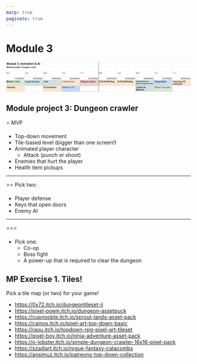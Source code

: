 ```yaml
---
marp: true
paginate: true
---
```

<!-- headingDivider: 3 -->
<!-- class: invert -->
# Module 3

<!-- ## Module 3 Schedule

| Day 1 | Day 2 | Day 3 | Day 4 | Day 5 |
|-------|-------|-------|-------|-------|
| 25.4. MA | 26.4. TI | 27.4. KE | 28.4. TO | 29.4. PE |
| UC: [Tilemaps](unity-cookbook/tilemaps.md) | P0: [Game Programming](programming/0-game-programming.md) | AI & Pathfinding | [Particle system](unity-cookbook/particle-system.md) |  Playtesting????? |
| UC: [2D animation](unity-cookbook/2d-animation.md)  | P2: [Lists and Loops](programming/2-lists-loops.md) | M0: [Useful math](math/0-mathf.md) | | Wrap-up?????? | -->

![](imgs/stage1-module3.png)

## Module project 3: Dungeon crawler
<!-- _backgroundColor: #257179 -->

⭐ MVP
  * Top-down movement
  * Tile-based level (bigger than one screen!)
  * Animated player character
    * Attack (punch or shoot)
  * Enemies that hurt the player
  * Health item pickups
---
<!-- _backgroundColor: #257179 -->
⭐⭐
Pick two:
* Player defense
* Keys that open doors
* Enemy AI
---
<!-- _backgroundColor: #257179 -->
⭐⭐⭐
* Pick one:
  * Co-op
  * Boss fight
  * A power-up that is required to clear the dungeon


## MP Exercise 1. Tiles!
<!-- _backgroundColor: #257179 -->

Pick a tile map (or two) for your game!

* https://0x72.itch.io/dungeontileset-ii
* https://pixel-poem.itch.io/dungeon-assetpuck
* https://cupnooble.itch.io/sprout-lands-asset-pack
* https://cainos.itch.io/pixel-art-top-down-basic
* https://raou.itch.io/topdown-rpg-pixel-art-tileset
* https://pixel-boy.itch.io/ninja-adventure-asset-pack
* https://o-lobster.itch.io/simple-dungeon-crawler-16x16-pixel-pack
* https://szadiart.itch.io/rogue-fantasy-catacombs
* https://ansimuz.itch.io/patreons-top-down-collection
